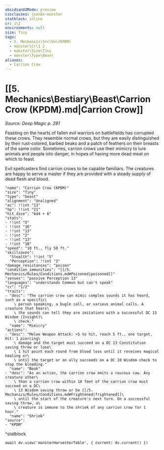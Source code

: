 ```yaml
---
obsidianUIMode: preview
cssclasses: json5e-monster
statblock: inline
cr: 1\2
environments: null
size: Tiny
tags:
  - 5. Mechanics\Src\5e\(KPDM)
  - monster\Cr\1 2
  - monster\Size\Tiny
  - monster\Type\Beast
aliases:
  - Carrion Crow
---
```

# [[5. Mechanics\Bestiary\Beast\Carrion Crow (KPDM).md|Carrion Crow]]
*Source: Deep Magic p. 291*

Feasting on the hearts of fallen evil warriors on battlefields has corrupted these crows. They resemble normal crows, but they are easily distinguished by their rust-colored, barbed beaks and a patch of feathers on their breasts of the same color. Sometimes, carrion crows use their mimicry to lure animals and people into danger, in hopes of having more dead meat on which to feast.

Evil spellcasters find carrion crows to be capable familiars. The creatures are happy to serve a master if they are provided with a steady supply of dead flesh and blood.

```statblock
"name": "Carrion Crow (KPDM)"
"size": "Tiny"
"type": "beast"
"alignment": "Unaligned"
"ac": !!int "13"
"hp": !!int "21"
"hit_dice": "6d4 + 6"
"stats":
- !!int "5"
- !!int "16"
- !!int "13"
- !!int "2"
- !!int "13"
- !!int "10"
"speed": "10 ft., fly 50 ft."
"skillsaves":
  "Stealth": !!int "5"
  "Perception": !!int "3"
"damage_resistances": "poison"
"condition_immunities": "[[/5. Mechanics/Rules/Conditions.md#Poisoned|poisoned]]"
"senses": "passive Perception 13"
"languages": "understands Common but can't speak"
"cr": "1/2"
"traits":
- "desc": "The carrion crow can mimic complex sounds it has heard, such as a specific\
    \ person speaking, a bugle call, or various animal calls. A creature that hears\
    \ the sounds can tell they are imitations with a successful DC 13 Wisdom (Insight)\
    \ check."
  "name": "Mimicry"
"actions":
- "desc": "Melee Weapon Attack: +5 to hit, reach 5 ft., one target. Hit: 1 piercing\
    \ damage and the target must succeed on a DC 13 Constitution saving throw or lose\
    \ 1 hit point each round from blood loss until it receives magical healing or\
    \ until the target or an ally succeeds on a DC 10 Wisdom check to stop the bleeding."
  "name": "Beak"
- "desc": "As an action, the carrion crow emits a raucous caw. Any creature other\
    \ than a carrion crow within 10 feet of the carrion crow must succeed on a DC\
    \ 13 Wisdom saving throw or be [[/5. Mechanics/Rules/Conditions.md#Frightened|frightened]]\
    \ until the start of the creature's next turn. On a successful saving throw, a\
    \ creature is immune to the shriek of any carrion crow for 1 hour."
  "name": "Shriek"
"source":
- "KPDM"
```
^statblock

```dataviewjs
await dv.view('monsterHarvesterTable', { current: dv.current() })
```
